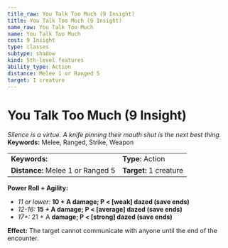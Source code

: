 ```yaml
---
title_raw: You Talk Too Much (9 Insight)
title: You Talk Too Much (9 Insight)
name_raw: You Talk Too Much
name: You Talk Too Much
cost: 9 Insight
type: classes
subtype: shadow
kind: 5th-level features
ability_type: Action
distance: Melee 1 or Ranged 5
target: 1 creature
---
```


# You Talk Too Much (9 Insight)

*Silence is a virtue. A knife pinning their mouth shut is the next best thing.* **Keywords:** Melee, Ranged, Strike, Weapon

|                                   |                        |
| :-------------------------------- | :--------------------- |
| **Keywords:**                     | **Type:** Action       |
| **Distance:** Melee 1 or Ranged 5 | **Target:** 1 creature |

**Power Roll + Agility:**

- *11 or lower:* **10 + A damage; P \< \[weak\] dazed (save ends)**
- *12-16:* **15 + A damage; P \< \[average\] dazed (save ends)**
- *17+:* 21 + A **damage; P \< \[strong\] dazed (save ends)**

**Effect:** The target cannot communicate with anyone until the end of the encounter.
